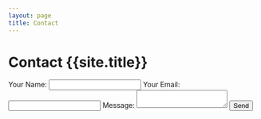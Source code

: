```yaml
---
layout: page
title: Contact
---
```

# Contact {{site.title}}

<form name="contact" method="POST" data-netlify="true">
    <label>Your Name: <input type="text" name="name" /></label>
    <label>Your Email: <input type="email" name="email" /></label>
    <label>Message: <textarea name="message"></textarea></label>
    <button type="submit">Send</button>
</form>